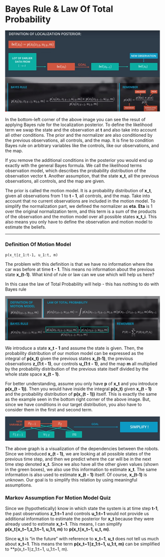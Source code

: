 # Bayes Rule & Law Of Total Probability

![alt tag](imgs/localizationPosterior.jpg)

In the bottom-left corner of the above image you can see the resut of applying Bayes rule for the localization posterior. To define the likelihood term we swap the state and the observation at **t** and also take into account all other conditions. The prior and the normalizer are also conditioned by the previous observations, all controls, and the map. It is fine to condition Bayes rule on arbitrary variables like the controls, like our observations, and the map.

If you remove the additional conditions in the posterior you would end up exactly with the general Bayes formula. We call the likelihood terms observation model, which describes the probability distribution of the observation vector **t**. Another assumption, that the state **x_t**, all the previous observations, all controls, and the map are given.

The prior is called the motion model. It is a probability distribution of **x_t**, given all observations from 1 to **t - 1**, all controls, and the map. Take into account that no current observations are included in the motion model. To simplify the normalization part, we defined the normalizer as **eta**. **Eta** is 1 over the original normalization term, and this term is a sum of the products of the observation and the motion model over all possible states **x_t_i**. This also means you only have to define the observation and motion model to estimate the beliefs.

***

### Definition Of Motion Model

```
p(x_t|z_1:t-1, u_1:t, m)
```

The problem with this definition is that we have no information where the car was before at time **t - 1**. This means no information about the previous state **x_(t-1)**. What kind of rule or law can we use which will help us here?

In this case the law of Total Probability will help - this has nothing to do with Bayes rule

![alt tag](imgs/totalProb.PNG)

We introduce a state **x_t - 1** and assume the state is given. Then, the probability distribution of our motion model can be expressed as the integral of **p(x_t)** given the previous states **x_(t-1)**, the previous observations **z_(1:t - 1)**, our controls **u_(1:t - 1)**, and the map **m** all multiplied by the probability distribution of the previous state itself divided by the whole state space **x_(t - 1)**.

For better understanding, assume you only have **p** of **x_t** and you introduce **p(x_(t - 1))**. Then you would have inside the integral **p(x_t)** given **x_(t - 1)** and the probability distribution of **p(x_(t - 1))** itself. This is exactly the same as the example seen in the bottom right corner of the above image. But, since we have conditions in our target distribution, you also have to consider them in the first and second term.

![alt tag](imgs/dpendenciesBetweenRobots.PNG)

The above graph is a visualization of the dependencies between the robots. Since we introduced **x_(t - 1)**, we are looking at all possible states of the previous time step, and then we predict where the car will be in the next time step denoted **x_t**. Since we also have all the other given values (shown in the green boxes), we also use this information to estimate **x_t**. The same information is also used to estimate **x_(t - 1)** itself. Of course, **x_(t-1)** is unknown. Our goal is to simplify this relation by using meaningful assumptions.

### Markov Assumption For Motion Model Quiz

Since we (hypothetically) know in which state the system is at time step **t-1**, the past observations **z_1:t−1** and controls **u_1:t−1** would not provide us additional information to estimate the posterior for **x_t** because they were already used to estimate **x_t−1**. This means, I can simplify **p(x_t∣x_t−1,z_1:t−1, u_1:t, m)** to **p(x_t∣x_t−1, u_t, m)**.

Since **u_t** is “in the future” with reference to **x_t−1**, **u_t** does not tell us much about **x_t−1**. This means the term **p(x_t−1∣z_1:t−1, u_1:t, m)** can be simplified to **p(x_t−1∣z_1:t−1, u_1:t−1, m).
